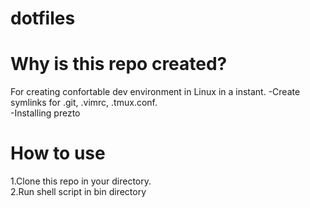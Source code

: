 # dotfiles

# Why is this repo created?
For creating confortable dev environment in Linux in a instant.
-Create symlinks for .git, .vimrc, .tmux.conf.  
-Installing prezto

# How to use
1.Clone this repo in your directory.  
2.Run shell script in bin directory 
